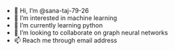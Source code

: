 - 👋 Hi, I’m @sana-taj-79-26
- 👀 I’m interested in machine learning
- 🌱 I’m currently learning python
- 💞️ I’m looking to collaborate on graph neural networks
- 📫 Reach me through email address
